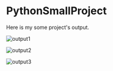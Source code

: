 # PythonSmallProject

Here is my some project's output.

![output1](https://user-images.githubusercontent.com/62865086/129391113-118c705d-a198-4d72-bf49-74dfb0d47d1e.png)

![output2](https://user-images.githubusercontent.com/62865086/129391338-3dc13bce-34a3-4a1e-bbed-9f6e7ea6b013.png)

![output3](https://user-images.githubusercontent.com/62865086/129391489-e3bf4146-4adf-4ed3-93af-59c27d9681e4.png)






